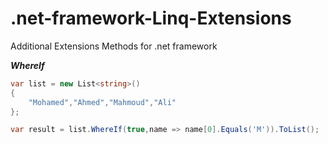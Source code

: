 # .net-framework-Linq-Extensions
Additional Extensions Methods for .net framework

***WhereIf***


```csharp 
var list = new List<string>()
{
    "Mohamed","Ahmed","Mahmoud","Ali"
};

var result = list.WhereIf(true,name => name[0].Equals('M')).ToList();
 
```
